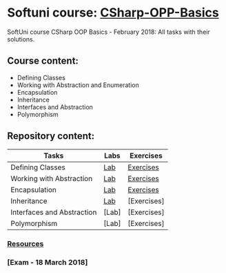 # Softuni course: [CSharp-OPP-Basics](https://softuni.bg/trainings/1842/csharp-oop-basics-february-2018)
SoftUni course CSharp OOP Basics - February 2018: All tasks with their solutions.

## Course content:
- Defining Classes
- Working with Abstraction and Enumeration
- Encapsulation
- Inheritance
- Interfaces and Abstraction
- Polymorphism

## Repository content:
Tasks							| Labs																																| Exercises																																	
--------------------------------|-----------------------------------------------------------------------------------------------------------------------------------|----------------
Defining Classes				| [Lab](https://github.com/dobroslav-atanasov/CSharp-OOP-Basics/tree/master/01.DefiningClasses-Lab)									| [Exercises](https://github.com/dobroslav-atanasov/CSharp-OOP-Basics/tree/master/02.DefiningClasses-Exercises)
Working with Abstraction		| [Lab](https://github.com/dobroslav-atanasov/CSharp-OOP-Basics/tree/master/03.WorkingWithAbstraction-Lab)							| [Exercises](https://github.com/dobroslav-atanasov/CSharp-OOP-Basics/tree/master/04.WorkingWithAbstraction-Exercises)
Encapsulation					| [Lab](https://github.com/dobroslav-atanasov/CSharp-OOP-Basics/tree/master/05.Encapsulation-Lab)									| [Exercises](https://github.com/dobroslav-atanasov/CSharp-OOP-Basics/tree/master/06.Encapsulation-Exercises)
Inheritance						| [Lab](https://github.com/dobroslav-atanasov/CSharp-OOP-Basics/tree/master/07.Inheritance-Lab)										| [Exercises]
Interfaces and Abstraction		| [Lab]																																| [Exercises]
Polymorphism					| [Lab]																																| [Exercises]

### [Resources](https://github.com/dobroslav-atanasov/CSharp-OOP-Basics/tree/master/Resources)

### [Exam - 18 March 2018]